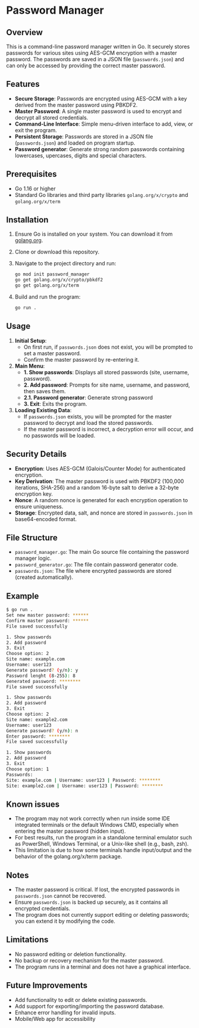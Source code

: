 # Password Manager

## Overview

This is a command-line password manager written in Go. It securely stores passwords for various sites using AES-GCM encryption with a master password. The passwords are saved in a JSON file (`passwords.json`) and can only be accessed by providing the correct master password.

## Features

- **Secure Storage**: Passwords are encrypted using AES-GCM with a key derived from the master password using PBKDF2.
- **Master Password**: A single master password is used to encrypt and decrypt all stored credentials.
- **Command-Line Interface**: Simple menu-driven interface to add, view, or exit the program.
- **Persistent Storage**: Passwords are stored in a JSON file (`passwords.json`) and loaded on program startup.
- **Password generator**: Generate strong random passwords containing lowercases, upercases, digits and special characters.

## Prerequisites

- Go 1.16 or higher
- Standard Go libraries and third party libraries `golang.org/x/crypto` and `golang.org/x/term`

## Installation

1. Ensure Go is installed on your system. You can download it from [golang.org](https://golang.org/).
2. Clone or download this repository.
3. Navigate to the project directory and run:

   ```bash
   go mod init password_manager
   go get golang.org/x/crypto/pbkdf2
   go get golang.org/x/term
   ```

4. Build and run the program:

   ```bash
   go run .
   ```

## Usage

1. **Initial Setup**:
   - On first run, if `passwords.json` does not exist, you will be prompted to set a master password.
   - Confirm the master password by re-entering it.
2. **Main Menu**:
   - **1. Show passwords**: Displays all stored passwords (site, username, password).
   - **2. Add password**: Prompts for site name, username, and password, then saves them.
   - **2.1. Password generator**: Generate strong password
   - **3. Exit**: Exits the program.
3. **Loading Existing Data**:
   - If `passwords.json` exists, you will be prompted for the master password to decrypt and load the stored passwords.
   - If the master password is incorrect, a decryption error will occur, and no passwords will be loaded.

## Security Details

- **Encryption**: Uses AES-GCM (Galois/Counter Mode) for authenticated encryption.
- **Key Derivation**: The master password is used with PBKDF2 (100,000 iterations, SHA-256) and a random 16-byte salt to derive a 32-byte encryption key.
- **Nonce**: A random nonce is generated for each encryption operation to ensure uniqueness.
- **Storage**: Encrypted data, salt, and nonce are stored in `passwords.json` in base64-encoded format.

## File Structure

- `password_manager.go`: The main Go source file containing the password manager logic.
- `password_generator.go`: The file contain password generator code.
- `passwords.json`: The file where encrypted passwords are stored (created automatically).

## Example

```bash
$ go run .
Set new master password: ******
Confirm master password: ******
File saved successfully

1. Show passwords
2. Add password
3. Exit
Choose option: 2
Site name: example.com
Username: user123
Generate password? (y/n): y
Password lenght (8-255): 8
Generated password: ********
File saved successfully

1. Show passwords
2. Add password
3. Exit
Choose option: 2
Site name: example2.com
Username: user123
Generate password? (y/n): n
Enter password: ********
File saved successfully

1. Show passwords
2. Add password
3. Exit
Choose option: 1
Passwords:
Site: example.com | Username: user123 | Password: ********
Site: example2.com | Username: user123 | Password: ********
```

## Known issues

- The program may not work correctly when run inside some IDE integrated terminals or the default Windows CMD, especially when entering the master password (hidden input).
- For best results, run the program in a standalone terminal emulator such as PowerShell, Windows Terminal, or a Unix-like shell (e.g., bash, zsh).
- This limitation is due to how some terminals handle input/output and the behavior of the golang.org/x/term package.

## Notes

- The master password is critical. If lost, the encrypted passwords in `passwords.json` cannot be recovered.
- Ensure `passwords.json` is backed up securely, as it contains all encrypted credentials.
- The program does not currently support editing or deleting passwords; you can extend it by modifying the code.

## Limitations

- No password editing or deletion functionality.
- No backup or recovery mechanism for the master password.
- The program runs in a terminal and does not have a graphical interface.

## Future Improvements

- Add functionality to edit or delete existing passwords.
- Add support for exporting/importing the password database.
- Enhance error handling for invalid inputs.
- Mobile/Web app for accessibility
